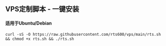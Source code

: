 
## VPS定制脚本 - 一键安装
#### 适用于Ubuntu/Debian
```
curl -sS -O https://raw.githubusercontent.com/rts600/vps/main/rts.sh && chmod +x rts.sh && ./rts.sh
```
